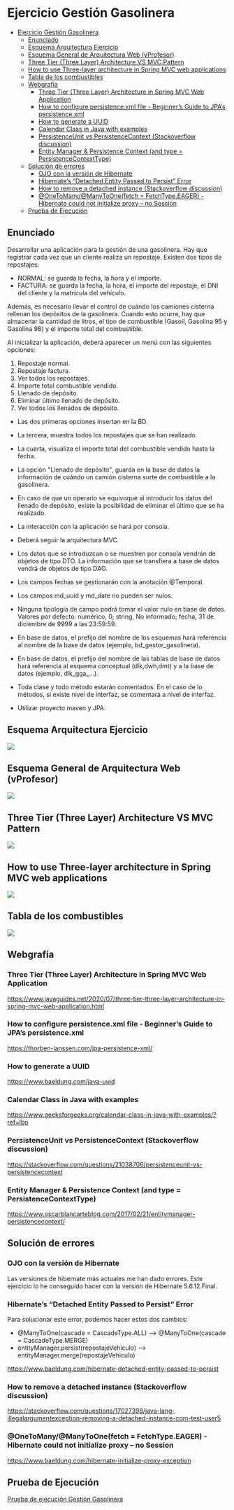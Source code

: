 # Ejercicio Gestión Gasolinera

- [Ejercicio Gestión Gasolinera](#ejercicio-gestión-gasolinera)
  - [Enunciado](#enunciado)
  - [Esquema Arquitectura Ejercicio](#esquema-arquitectura-ejercicio)
  - [Esquema General de Arquitectura Web (vProfesor)](#esquema-general-de-arquitectura-web-vprofesor)
  - [Three Tier (Three Layer) Architecture VS MVC Pattern](#three-tier-three-layer-architecture-vs-mvc-pattern)
  - [How to use Three-layer architecture in Spring MVC web applications](#how-to-use-three-layer-architecture-in-spring-mvc-web-applications)
  - [Tabla de los combustibles](#tabla-de-los-combustibles)
  - [Webgrafía](#webgrafía)
    - [Three Tier (Three Layer) Architecture in Spring MVC Web Application](#three-tier-three-layer-architecture-in-spring-mvc-web-application)
    - [How to configure persistence.xml file - Beginner’s Guide to JPA’s persistence.xml](#how-to-configure-persistencexml-file---beginners-guide-to-jpas-persistencexml)
    - [How to generate a UUID](#how-to-generate-a-uuid)
    - [Calendar Class in Java with examples](#calendar-class-in-java-with-examples)
    - [PersistenceUnit vs PersistenceContext (Stackoverflow discussion)](#persistenceunit-vs-persistencecontext-stackoverflow-discussion)
    - [Entity Manager \& Persistence Context (and type = PersistenceContextType)](#entity-manager--persistence-context-and-type--persistencecontexttype)
  - [Solución de errores](#solución-de-errores)
    - [OJO con la versión de Hibernate](#ojo-con-la-versión-de-hibernate)
    - [Hibernate’s “Detached Entity Passed to Persist” Error](#hibernates-detached-entity-passed-to-persist-error)
    - [How to remove a detached instance (Stackoverflow discussion)](#how-to-remove-a-detached-instance-stackoverflow-discussion)
    - [@OneToMany/@ManyToOne(fetch = FetchType.EAGER) - Hibernate could not initialize proxy – no Session](#onetomanymanytoonefetch--fetchtypeeager---hibernate-could-not-initialize-proxy--no-session)
  - [Prueba de Ejecución](#prueba-de-ejecución)


## Enunciado

Desarrollar una aplicación para la gestión de una gasolinera. 
Hay que registrar cada vez que un cliente realiza un repostaje. Existen dos tipos de repostajes:

- NORMAL: se guarda la fecha, la hora y el importe.
- FACTURA: se guarda la fecha, la hora, el importe del repostaje, el DNI del cliente y la matrícula del vehículo.

Además, es necesario llevar el control de cuándo los camiones cisterna rellenan los depósitos de la gasolinera. Cuando esto ocurre, hay que almacenar la cantidad de litros, el tipo de combustible (Gasoil, Gasolina 95 y Gasolina 98) y el importe total del combustible.

Al inicializar la aplicación, deberá aparecer un menú con las siguientes opciones:

1. Repostaje normal.
2. Repostaje factura.
3. Ver todos los repostajes.
4. Importe total combustible vendido.
5. Llenado de depósito.
6. Eliminar último llenado de depósito.
7. Ver todos los llenados de depósito.


- Las dos primeras opciones insertan en la BD.
- La tercera, muestra todos los repostajes que se han realizado.
- La cuarta, visualiza el importe total del combustible vendido hasta la fecha.
- La opción "Llenado de depósito", guarda en la base de datos la información de cuándo un camión cisterna surte de combustible a la gasolinera.
- En caso de que un operario se equivoque al introducir los datos del llenado de depósito, existe la posibilidad de eliminar el último que se ha realizado. 

- La interacción con la aplicación se hará por consola.
- Deberá seguir la arquitectura MVC.
- Los datos que se introduzcan o se muestren por consola vendrán de objetos de tipo DTO. La información que se transfiera a base de datos vendrá de objetos de tipo DAO.
- Los campos fechas se gestionarán con la anotación @Temporal.
- Los campos md_uuid y md_date no pueden ser nulos. 
- Ninguna tipología de campo podrá tomar el valor nulo en base de datos. Valores por defecto: numérico, 0; string, No informado; fecha, 31 de diciembre de 9999 a las 23:59:59.
- En base de datos, el prefijo del nombre de los esquemas hará referencia al nombre de la base de datos (ejemplo, bd_gestor_gasolinera).
- En base de datos, el prefijo del nombre de las tablas de base de datos hará referencia al esquema conceptual (dlk,dwh,dmt) y a la base de datos (ejemplo, dlk_gga_...).
- Toda clase y todo método estarán comentados. En el caso de lo métodos, si existe nivel de interfaz, se comentará a nivel de interfaz.
- Utilizar proyecto maven y JPA.

## Esquema Arquitectura Ejercicio

![](./img/Esquema-Arquitectura-GestionGasolinera.jpg)

## Esquema General de Arquitectura Web (vProfesor)

![](./img/java-esquema-arquitectura.jpg)

## Three Tier (Three Layer) Architecture VS MVC Pattern

![](./img/1.png)

## How to use Three-layer architecture in Spring MVC web applications

![](./img/2.png)

## Tabla de los combustibles

![](./img/tabla-combustibles.png)

## Webgrafía

### Three Tier (Three Layer) Architecture in Spring MVC Web Application
https://www.javaguides.net/2020/07/three-tier-three-layer-architecture-in-spring-mvc-web-application.html

### How to configure persistence.xml file - Beginner’s Guide to JPA’s persistence.xml
https://thorben-janssen.com/jpa-persistence-xml/

### How to generate a UUID
https://www.baeldung.com/java-uuid

### Calendar Class in Java with examples
https://www.geeksforgeeks.org/calendar-class-in-java-with-examples/?ref=lbp

### PersistenceUnit vs PersistenceContext (Stackoverflow discussion)
https://stackoverflow.com/questions/21038706/persistenceunit-vs-persistencecontext

### Entity Manager & Persistence Context (and type = PersistenceContextType)
https://www.oscarblancarteblog.com/2017/02/21/entitymanager-persistencecontext/

## Solución de errores

### OJO con la versión de Hibernate

Las versiones de hibernate más actuales me han dado errores.
Este ejercicio lo he conseguido hacer con la versión de Hibernate 5.6.12.Final.

### Hibernate’s “Detached Entity Passed to Persist” Error
Para solucionar este error, podemos hacer estos dos cambios:

- @ManyToOne(cascade = CascadeType.ALL)	   -->	@ManyToOne(cascade = CascadeType.MERGE)
- entityManager.persist(repostajeVehiculo) -->  entityManager.merge(repostajeVehiculo)
  
https://www.baeldung.com/hibernate-detached-entity-passed-to-persist

### How to remove a detached instance (Stackoverflow discussion)
https://stackoverflow.com/questions/17027398/java-lang-illegalargumentexception-removing-a-detached-instance-com-test-user5

### @OneToMany/@ManyToOne(fetch = FetchType.EAGER) - Hibernate could not initialize proxy – no Session
https://www.baeldung.com/hibernate-initialize-proxy-exception


## Prueba de Ejecución

[Prueba de ejecución Gestión Gasolinera](https://user-images.githubusercontent.com/80839621/226210883-e3950703-be31-4337-a1fe-26cebe5e59d4.mp4)